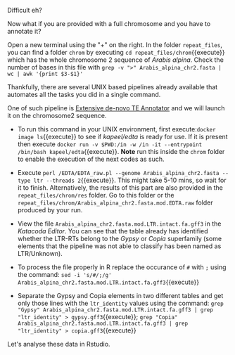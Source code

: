 Difficult eh?  

Now what if you are provided with a full chromosome and you have to annotate it? 

Open a new terminal using the "+" on the right. In the folder `repeat_files`, you can find a folder `chrom` by executing `cd repeat_files/chrom`{{execute}} which has the whole chromosome 2 sequence of *Arabis alpina*. Check the number of bases in this file with `grep -v ">" Arabis_alpina_chr2.fasta | wc | awk '{print $3-$1}'`

Thankfully, there are several UNIX based pipelines already available that automates all the tasks you did in a single command.  

One of such pipeline is [Extensive de-novo TE Annotator](https://genomebiology.biomedcentral.com/articles/10.1186/s13059-019-1905-y) and we will launch it on the chromosome2 sequence.

* To run this command in your UNIX environment, first execute:`docker image ls`{{execute}} to see if *kapeel/edta* is ready for use. If it is present then execute `docker run -v $PWD:/in -w /in -it --entrypoint /bin/bash kapeel/edta`{{execute}}. **Note** run this inside the `chrom` folder to enable the execution of the next codes as such. 

* Execute `perl /EDTA/EDTA_raw.pl --genome Arabis_alpina_chr2.fasta --type ltr --threads 2`{{execute}}. This might take 5-10 mins, so wait for it to finish. Alternatively, the results of this part are also provided in the `repeat_files/chrom/res` folder. Go to this folder or the `repeat_files/chrom/Arabis_alpina_chr2.fasta.mod.EDTA.raw` folder produced by your run.

* View the file `Arabis_alpina_chr2.fasta.mod.LTR.intact.fa.gff3` in the *Katacoda Editor*. You can see that the table already has identified whether the LTR-RTs belong to the *Gypsy* or *Copia* superfamily (some elements that the pipeline was not able to classify has been named as LTR/Unknown).

* To process the file properly in R replace the occurance of `#` with `;` using the command: `sed -i 's/#/;/g' Arabis_alpina_chr2.fasta.mod.LTR.intact.fa.gff3`{{execute}}
* Separate the Gypsy and Copia elements in two different tables and get only those lines with the `ltr_identity` values using the command: `grep "Gypsy" Arabis_alpina_chr2.fasta.mod.LTR.intact.fa.gff3 | grep "ltr_identity" > gypsy.gff3`{{execute}};
`grep "Copia" Arabis_alpina_chr2.fasta.mod.LTR.intact.fa.gff3 | grep "ltr_identity" > copia.gff3`{{execute}}


Let's analyse these data in Rstudio.


